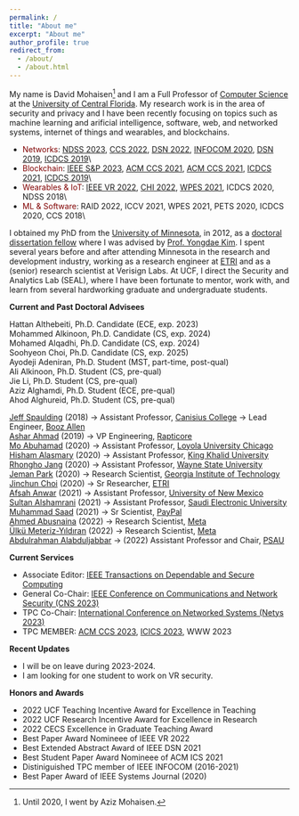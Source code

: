```yaml
---
permalink: /
title: "About me"
excerpt: "About me"
author_profile: true
redirect_from: 
  - /about/
  - /about.html
---
```

My name is David Mohaisen[^1] and I am a Full Professor of [Computer Science](https://www.cs.ucf.edu/) at the [University of Central Florida](https://www.ucf.edu/). My research work is in the area of security and privacy and I have been recently focusing on topics such as machine learning and arificial intelligence, software, web, and networked systems, internet of things and wearables, and blockchains. 

- <span style="color:maroon">Networks</span>: [NDSS 2023](files/ndss23.pdf), [CCS 2022](files/ccs22.pdf), [DSN 2022](files/dsn22.pdf), [INFOCOM 2020](files/infocom20sf.pdf), [DSN 2019](files/dsn19a.pdf), [ICDCS 2019](files/icdcs19b.pdf)\
- <span style="color:maroon">Blockchain</span>: [IEEE S&P 2023](files/sp23.pdf), [ACM CCS 2021](files/ccs21a.pdf), [ACM CCS 2021](files/ccs21b.pdf), [ICDCS 2021](files/icdcs21.pdf), [ICDCS 2019](files.icdcs19c.pdf)\
- <span style="color:maroon">Wearables & IoT</span>: [IEEE VR 2022](files/vr22a.pdf), [CHI 2022](files/chi22.pdf), [WPES 2021](files/wpes22sia.pdf), ICDCS 2020, NDSS 2018\
- <span style="color:maroon">ML & Software</span>: RAID 2022, ICCV 2021, WPES 2021, PETS 2020, ICDCS 2020, CCS 2018\

I obtained my PhD from the [University of Minnesota](https://twin-cities.umn.edu/), in 2012, as a [doctoral dissertation fellow](https://cla.umn.edu/graduate-students/research-creative-inquiry/doctoral-dissertation-fellowship-ddf) where I was advised by [Prof. Yongdae Kim](https://syssec.kaist.ac.kr/~yongdaek/). I spent several years before and after attending Minnesota in the research and development industry, working as a research engineer at [ETRI](https://etri.re.kr/intro.html) and as a (senior) research scientist at Verisign Labs. At UCF, I direct the Security and Analytics Lab (SEAL), where I have been fortunate to mentor, work with, and learn from several hardworking graduate and undergraduate students. 

**Current and Past Doctoral Advisees**

Hattan Althebeiti, Ph.D. Candidate (ECE, exp. 2023)\
Mohammed Alkinoon, Ph.D. Candidate (CS, exp. 2024)\
Mohamed Alqadhi, Ph.D. Candidate (CS, exp. 2024)\
Soohyeon Choi, Ph.D. Candidate (CS, exp. 2025)\
Ayodeji Adeniran, Ph.D. Student (MST, part-time, post-qual)\
Ali Alkinoon, Ph.D. Student (CS, pre-qual)\
Jie Li, Ph.D. Student (CS, pre-qual)\
Aziz Alghamdi, Ph.D. Student (ECE, pre-qual)\
Ahod Alghureid, Ph.D. Student (CS, pre-qual)

[Jeff Spaulding](https://www.linkedin.com/in/jeffreyspaulding/) (2018) &rarr; Assistant Professor, [Canisius College](https://www.canisius.edu/) &rarr; Lead Engineer, [Booz Allen](https://www.boozallen.com/)\
[Ashar Ahmad](https://www.linkedin.com/in/ahmad-ashar/) (2019) &rarr; VP Engineering, [Rapticore](https://www.rapticore.com/team)\
[Mo Abuhamad](https://www.linkedin.com/in/abuhamadm) (2020) &rarr; Assistant Professor, [Loyola University Chicago](https://www.luc.edu/)\
[Hisham Alasmary](https://www.linkedin.com/in/hisham-alasmary-24ba31189) (2020) &rarr;  Assistant Professor, [King Khalid University](https://www.kku.edu.sa/en)\
[Rhongho Jang](https://www.linkedin.com/in/rhongho-jang-a57706152/) (2020) &rarr; Assistant Professor, [Wayne State University](https://wayne.edu/)\
[Jeman Park](https://www.linkedin.com/in/jemanpark122/) (2020) &rarr; Research Scientist, [Georgia Institute of Technology](https://www.gatech.edu/)\
[Jinchun Choi](https://www.linkedin.com/in/jinchunchoi/) (2020) &rarr; Sr Researcher, [ETRI](https://www.etri.re.kr/eng/main/main.etri)\
[Afsah Anwar](https://www.linkedin.com/in/afsahanwar/) (2021) &rarr; Assistant Professor, [University of New Mexico](https://www.famu.edu/)\
[Sultan Alshamrani](https://www.linkedin.com/in/sultan-alshamrani-52b7a588/) (2021) &rarr; Assistant Professor, [Saudi Electronic University](https://seu.edu.sa/en/home)\
[Muhammad Saad](https://www.linkedin.com/in/muhammad-saad-b41665145/) (2021) &rarr; Sr Scientist, [PayPal](https://www.paypal.com/us/home)\
[Ahmed Abusnaina](https://www.linkedin.com/in/ahmed-abusnaina-958b4b138/) (2022) &rarr; Research Scientist, [Meta](https://about.facebook.com/?utm_source=meta.com&utm_medium=redirect)\
[Ülkü Meteriz-Yıldıran](https://www.linkedin.com/in/ulku-meteriz/) (2022) &rarr; Research Scientist, [Meta](https://about.facebook.com/?utm_source=meta.com&utm_medium=redirect)\
[Abdulrahman Alabduljabbar](https://www.linkedin.com/in/alabduljabbar/) &rarr; (2022)  Assistant Professor and Chair, [PSAU](https://www.psau.edu.sa/en)

**Current Services** 
* Associate Editor: [IEEE Transactions on Dependable and Secure Computing](https://ieeexplore.ieee.org/xpl/RecentIssue.jsp?punumber=8858)
* General Co-Chair: [IEEE Conference on Communications and Network Security (CNS 2023)](https://cns2023.ieee-cns.org/)
* TPC Co-Chair: [International Conference on Networked Systems (Netys 2023)](https://netys.net)
* TPC MEMBER: [ACM CCS 2023](https://www.sigsac.org/ccs/CCS2023/), [ICICS 2023](https://icics23.nankai.edu.cn/), WWW 2023

**Recent Updates**
* I will be on leave during 2023-2024.
* I am looking for one student to work on VR security.

**Honors and Awards**

* 2022 UCF Teaching Incentive Award for Excellence in Teaching
* 2022 UCF Research Incentive Award for Excellence in Research
* 2022 CECS Excellence in Graduate Teaching Award
* Best Paper Award Nomineee of IEEE VR 2022
* Best Extended Abstract Award of IEEE DSN 2021
* Best Student Paper Award Nomineee of ACM ICS 2021
* Distiniguished TPC member of IEEE INFOCOM (2016-2021)
* Best Paper Award of IEEE Systems Journal (2020) 

[^1]: Until 2020, I went by Aziz Mohaisen.
